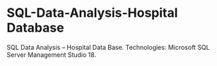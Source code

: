 # SQL-Data-Analysis-Hospital Database
SQL Data Analysis – Hospital Data Base. Technologies: Microsoft SQL Server Management Studio 18.
